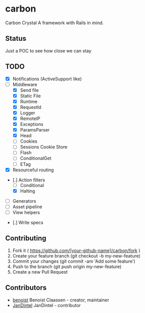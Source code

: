 # carbon

Carbon Crystal
A framework with Rails in mind.

## Status

Just a POC to see how close we can stay

## TODO

- [X] Notifications (ActiveSupport like)
- [ ] Middleware
  - [X] Send file
  - [X] Static File
  - [X] Runtime
  - [X] RequestId
  - [X] Logger
  - [X] RemoteIP
  - [X] Exceptions
  - [X] ParamsParser
  - [X] Head
  - [ ] Cookies
  - [ ] Sessions Cookie Store
  - [ ] Flash
  - [ ] ConditionalGet
  - [ ] ETag
- [X] Resourceful routing
- [.] Action filters
    - [ ] Conditional
    - [X] Halting
- [ ] Generators
- [ ] Asset pipeline
- [ ] View helpers
- [.] Write specs

## Contributing

1. Fork it ( https://github.com/[your-github-name]/carbon/fork )
2. Create your feature branch (git checkout -b my-new-feature)
3. Commit your changes (git commit -am 'Add some feature')
4. Push to the branch (git push origin my-new-feature)
5. Create a new Pull Request

## Contributors

- [benoist](https://github.com/benoist]) Benoist Claassen - creator, maintainer
- [JanDintel](https://github.com/JanDintel]) JanDintel - contributor
